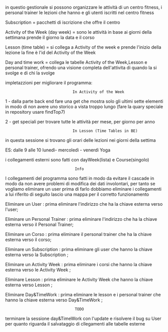 in questio gestionale si possono organizzare le attività di un centro fitness, i personal trainer le lezioni che hanno e gli utenti iscritti nel centro fitness

Subscription = pacchetti di iscrizione che offre il centro

Activity of the Week (day week) = sono le attività in base ai giorni della settimana
prende il giorno la data e il corso

Lesson (time table) = si collega a Activity of the week e prende l'inizio della lezione la fine è l'id del Activity of the Week

Day and time work = collega le tabelle Activity of the Week,Lesson e personal trainer, ofrendo una visione completa dell'attivita di quando la si svolge e di chi la svolge

impletazzioni per migliorare il programma:

                                  In Activity of the Week
1 - dalla parte back end fare una get che mostra solo gli ultimi sette elementi in modo di non avere uno storico a vista troppo lungo (fare la quary speciale in repository usare findTop7)

2 - get speciali per trovare tutte le attività per mese, per giorno per anno

                                  In Lesson (Time Tables in BE)
in questa sessione si trovano gli orari delle lezioni nei giorni della settima 

ES: dalle 9 alle 10 lunedì- mercoledì - venerdì Yoga

i collegamenti esterni sono fatti con dayWeek(lista) e Course(singolo)

                                   Info
I collegamenti del programma sono fatti in modo da evitare il cascade in modo da non avere problemi di modifica dei dati involontari, per tanto se vogliamo eliminare un user prima di farlo dobbiamo eliminare i collegamenti a lui riferito di seguito lascio una mappa per il corretto funzionamento

Eliminare un User :
prima eliminare l'indirizzo che ha la chiave esterna verso l'user;

Eliminare un Personal Trainer :
prima eliminare l'indirizzo che ha la chiave esterna verso il Personal Trainer;

Eliminare un Corso :
prima eliminare il personal trainer che ha la chiave esterna verso il corso;

Eliminare un Subscription :
prima eliminare gli user che hanno la chiave esterna verso la Subscription ;

Eliminare un Activity Week : 
prima eliminare i corsi che hanno la chiave esterna verso le Activity Week ;

Eliminare Lesson :
prima eliminare le Activity Week che hanno la chiave esterna verso Lesson ;

Eliminare Day&TimeWork :
prima eliminare le lesson e i personal trainer che hanno la chiave esterna verso Day&TimeWork ;

                                   TODO 
 terminare la sessione day&TimeWork con l'update e risolvere il bug su User per quanto riguarda il salvataggio di cllegamenti alle tabelle esterne